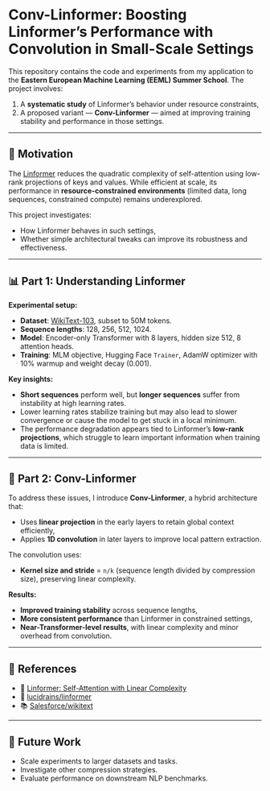 # Conv-Linformer: Boosting Linformer’s Performance with Convolution in Small-Scale Settings

This repository contains the code and experiments from my application to the **Eastern European Machine Learning (EEML) Summer School**. The project involves:

1. A **systematic study** of Linformer’s behavior under resource constraints,
2. A proposed variant — **Conv-Linformer** — aimed at improving training stability and performance in those settings.

---

## 🧠 Motivation

The [Linformer](https://arxiv.org/abs/2006.04768) reduces the quadratic complexity of self-attention using low-rank projections of keys and values. While efficient at scale, its performance in **resource-constrained environments** (limited data, long sequences, constrained compute) remains underexplored.

This project investigates:
- How Linformer behaves in such settings,
- Whether simple architectural tweaks can improve its robustness and effectiveness.

---

## 📊 Part 1: Understanding Linformer

**Experimental setup:**
- **Dataset**: [WikiText-103](https://huggingface.co/datasets/Salesforce/wikitext), subset to 50M tokens.
- **Sequence lengths**: 128, 256, 512, 1024.
- **Model**: Encoder-only Transformer with 8 layers, hidden size 512, 8 attention heads.
- **Training**: MLM objective, Hugging Face `Trainer`, AdamW optimizer with 10% warmup and weight decay (0.001).

**Key insights:**
- **Short sequences** perform well, but **longer sequences** suffer from instability at high learning rates.
- Lower learning rates stabilize training but may also lead to slower convergence or cause the model to get stuck in a local minimum.
- The performance degradation appears tied to Linformer’s **low-rank projections**, which struggle to learn important information when training data is limited.

---

## 🚀 Part 2: Conv-Linformer

To address these issues, I introduce **Conv-Linformer**, a hybrid architecture that:

- Uses **linear projection** in the early layers to retain global context efficiently,
- Applies **1D convolution** in later layers to improve local pattern extraction.

The convolution uses:
- **Kernel size and stride** = `n/k` (sequence length divided by compression size), preserving linear complexity.

**Results:**
- **Improved training stability** across sequence lengths,
- **More consistent performance** than Linformer in constrained settings,
- **Near-Transformer-level results**, with linear complexity and minor overhead from convolution.

---

## 🔗 References

- 📄 [Linformer: Self-Attention with Linear Complexity](https://arxiv.org/abs/2006.04768)  
- 🔗 [lucidrains/linformer](https://github.com/lucidrains/linformer)  
- 📚 [Salesforce/wikitext](https://huggingface.co/datasets/Salesforce/wikitext)

---

## 🌱 Future Work

- Scale experiments to larger datasets and tasks.
- Investigate other compression strategies.
- Evaluate performance on downstream NLP benchmarks.
